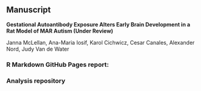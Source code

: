 ## Manuscript
**Gestational Autoantibody Exposure Alters Early Brain Development in a Rat Model of MAR Autism (Under Review)**

Janna McLellan, Ana-Maria Iosif, Karol Cichwicz, Cesar Canales, Alexander Nord, Judy Van de Water

### R Markdown GitHub Pages report:
### Analysis repository

